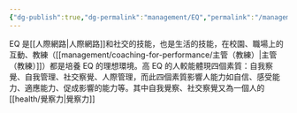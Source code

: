 ```yaml
---
{"dg-publish":true,"dg-permalink":"management/EQ","permalink":"/management/EQ/","title":"EQ"}
---
```


EQ 是[[人際網路\|人際網路]]和社交的技能，也是生活的技能，在校園、職場上的互動、教練（[[management/coaching-for-performance/主管（教練）\|主管（教練）]]）都是培養 EQ 的理想環境。高 EQ 的人較能體現四個素質：自我察覺、自我管理、社交察覺、人際管理，而此四個素質影響人能力如自信、感受能力、適應能力、促成影響的能力等。其中自我覺察、社交察覺又為一個人的[[health/覺察力\|覺察力]]